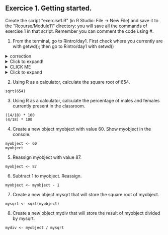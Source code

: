 ## Exercice 1. Getting started.

Create the script "exercise1.R" (in R Studio: File -> New File) and save it to the "Rcourse/Module11" directory: you will save all the commands of exercise 1 in that  script.
Remember you can comment the code using #.

1. From the terminal, go to Rintro/day1.
First check where you currently are with getwd(); 
then go to Rintro/day1 with setwd()
<details><summary>correction</summary>

getwd()<br>
setwd("Rintro/day1")<br>
setwd("/users/bi/sbonnin/Rintro/day1")<br>

</details>


<details>
  <summary>Click to expand!</summary>
  
  ```r
    getwd()
    a < 1 + 3
  ```
</details>


<details><summary>CLICK ME</summary>
<p>

#### yes, even hidden code blocks!

```python
print("hello world!")
```

</p>
</details>


<details>
  <summary>Click to expand</summary>
  ```
  getwd()
   ```
</details>



2. Using R as a calculator, calculate the square root of 654.
```{r}
sqrt(654)
```

3. Using R as a calculator, calculate the percentage of males and females currently present in the classroom.
```{r}
(14/18) * 100
(4/18) * 100
```

4. Create a new object myobject with value 60.
Show myobject in the console.
```{r}
myobject <- 60
myobject
```

5. Reassign myobject with value 87.
```{r}
myobject <- 87
```

6. Subtract 1 to myobject. Reassign.
```{r}
myobject <- myobject - 1
```
7. Create a new object mysqrt that will store the square root of myobject.
```{r}
mysqrt <- sqrt(myobject)
```

8. Create a new object mydiv that will store the result of myobject divided by mysqrt.
```{r}
mydiv <- myobject / mysqrt
```

